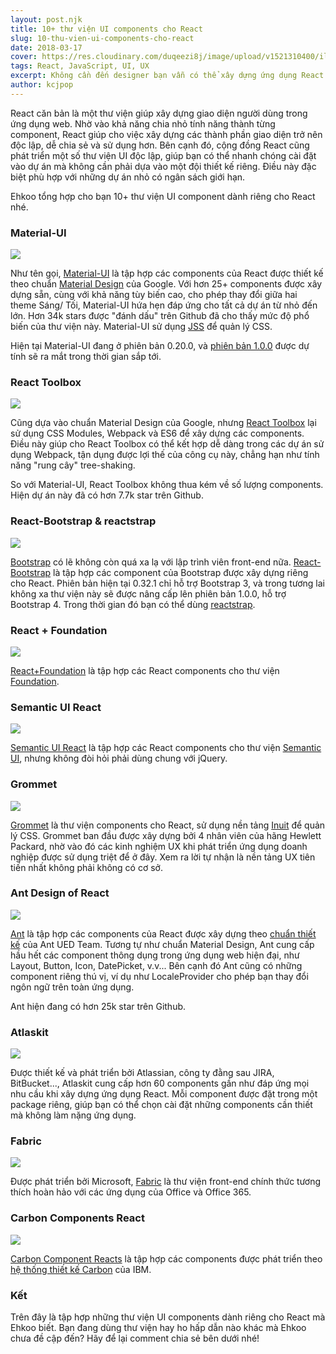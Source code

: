 ```yaml
---
layout: post.njk
title: 10+ thư viện UI components cho React
slug: 10-thu-vien-ui-components-cho-react
date: 2018-03-17
cover: https://res.cloudinary.com/duqeezi8j/image/upload/v1521310400/illustrator_z3o4m0.png
tags: React, JavaScript, UI, UX
excerpt: Không cần đến designer bạn vẫn có thể xây dựng ứng dụng React với giao diện chuyên nghiệp, UX hợp lý. Bằng cách nào ư? Nhờ vào sử dụng các thư viện UI mà Ehkoo giới thiệu ngay đây.
author: kcjpop
---
```

React căn bản là một thư viện giúp xây dựng giao diện người dùng trong ứng dụng web. Nhờ vào khả năng chia nhỏ tính năng thành từng component, React giúp cho việc xây dựng các thành phần giao diện trở nên độc lập, dễ chia sẻ và sử dụng hơn. Bên cạnh đó, cộng đồng React cũng phát triển một số thư viện UI độc lập, giúp bạn có thể nhanh chóng cài đặt vào dự án mà không cần phải dựa vào một đội thiết kế riêng. Điều này đặc biệt phù hợp với những dự án nhỏ có ngân sách giới hạn.

Ehkoo tổng hợp cho bạn 10+ thư viện UI component dành riêng cho React nhé.

### Material-UI

![](https://res.cloudinary.com/duqeezi8j/image/upload/v1521301741/rk7vltwagn3weelgn5kb.png)

Như tên gọi, [Material-UI](http://www.material-ui.com/#/) là tập hợp các components của React được thiết kế theo chuẩn [Material Design](https://www.google.com/design/spec/material-design/introduction.html) của Google. Với hơn 25+ components được xây dựng sẵn, cùng với khả năng tùy biến cao, cho phép thay đổi giữa hai theme Sáng/ Tối, Material-UI hứa hẹn đáp ứng cho tất cả dự án từ nhỏ đến lớn. Hơn 34k stars được "đánh dấu" trên Github đã cho thấy mức độ phổ biến của thư viện này. Material-UI sử dụng [JSS](http://cssinjs.org/) để quản lý CSS.

Hiện tại Material-UI đang ở phiên bản 0.20.0, và [phiên bản 1.0.0](https://material-ui-next.com/) được dự tính sẽ ra mắt trong thời gian sắp tới.

### React Toolbox

![](https://res.cloudinary.com/duqeezi8j/image/upload/v1521302273/mcddfulbhknwx1efjsuo.png)

Cũng dựa vào chuẩn Material Design của Google, nhưng [React Toolbox](http://react-toolbox.io/#/) lại sử dụng CSS Modules, Webpack và ES6 để xây dựng các components. Điều này giúp cho React Toolbox có thể kết hợp dễ dàng trong các dự án sử dụng Webpack, tận dụng được lợi thế của công cụ này, chẳng hạn như tính năng "rung cây" tree-shaking.

So với Material-UI, React Toolbox không thua kém về số lượng components. Hiện dự án này đã có hơn 7.7k star trên Github.

### React-Bootstrap & reactstrap

![](https://res.cloudinary.com/duqeezi8j/image/upload/v1521302550/pdsvgmqok9hiogrqjpvv.png)

[Bootstrap](http://getbootstrap.com/) có lẽ không còn quá xa lạ với lập trình viên front-end nữa. [React-Bootstrap](https://react-bootstrap.github.io/) là tập hợp các component của Bootstrap được xây dựng riêng cho React. Phiên bản hiện tại 0.32.1 chỉ hỗ trợ Bootstrap 3, và trong tương lai không xa thư viện này sẽ được nâng cấp lên phiên bản 1.0.0, hỗ trợ Bootstrap 4. Trong thời gian đó bạn có thể dùng [reactstrap](https://reactstrap.github.io/).

### React + Foundation

![](https://res.cloudinary.com/duqeezi8j/image/upload/c_scale,w_950/v1521309183/undefined_k1dvx7.jpg)

[React+Foundation](https://react.foundation/) là tập hợp các React components cho thư viện [Foundation](https://foundation.zurb.com/).

### Semantic UI React

![](https://res.cloudinary.com/duqeezi8j/image/upload/v1521309367/undefined_xgbgat.png)

[Semantic UI React](https://react.semantic-ui.com/introduction) là tập hợp các React components  cho thư viện [Semantic UI](https://semantic-ui.com/), nhưng không đòi hỏi phải dùng chung với jQuery.


### Grommet

![](https://res.cloudinary.com/duqeezi8j/image/upload/v1521303541/undefined_h1vcph.png)

[Grommet](http://grommet.io/) là thư viện components cho React, sử dụng nền tảng [Inuit](https://github.com/inuitcss/inuitcss) để quản lý CSS. Grommet ban đầu được xây dựng bởi 4 nhân viên của hãng Hewlett Packard, nhờ vào đó các kinh nghiệm UX khi phát triển ứng dụng doanh nghiệp được sử dụng triệt để ở đây. Xem ra lời tự nhận là nền tảng UX tiên tiến nhất không phải không có cơ sở.

### Ant Design of React

![](https://res.cloudinary.com/duqeezi8j/image/upload/v1521304531/amk6hu7xjbsmpqqd8wsk.png)

[Ant](https://ant.design/docs/react/introduce) là tập hợp các components của React được xây dựng theo [chuẩn thiết kế](https://ant.design/docs/spec/introduce) của Ant UED Team. Tương tự như chuẩn Material Design, Ant cung cấp hầu hết các component thông dụng trong ứng dụng web hiện đại, như Layout, Button, Icon, DatePicket, v.v... Bên cạnh đó Ant cũng có những component riêng thú vị, ví dụ như LocaleProvider cho phép bạn thay đổi ngôn ngữ trên toàn ứng dụng.

Ant hiện đang có hơn 25k star trên Github.

### Atlaskit

![](https://res.cloudinary.com/duqeezi8j/image/upload/v1521306305/undefined_tc9tyk.png)

Được thiết kế và phát triển bởi Atlassian, công ty đằng sau JIRA, BitBucket..., Atlaskit cung cấp hơn 60 components gần như đáp ứng mọi nhu cầu khi xây dựng ứng dụng React. Mỗi component được đặt trong một package riêng, giúp bạn có thể chọn cài đặt những components cần thiết mà không làm nặng ứng dụng.

### Fabric

![](https://res.cloudinary.com/duqeezi8j/image/upload/v1521306487/undefined_xgizqa.png)

Được phát triển bởi Microsoft, [Fabric](https://developer.microsoft.com/en-us/fabric) là thư viện front-end chính thức tương thích hoàn hảo với các ứng dụng của Office và Office 365.

### Carbon Components React

![](https://res.cloudinary.com/duqeezi8j/image/upload/v1521309579/undefined_z4bulo.png)

[Carbon Component Reacts](https://github.com/carbon-design-system/carbon-components-react) là tập hợp các components được phát triển theo [hệ thống thiết kế Carbon](https://developer.ibm.com/code/open/projects/carbon-design-system/) của IBM.

### Kết

Trên đây là tập hợp những thư viện UI components dành riêng cho React mà Ehkoo biết. Bạn đang dùng thư viện hay ho hấp dẫn nào khác mà Ehkoo chưa đề cập đến? Hãy để lại comment chia sẻ bên dưới nhé!
